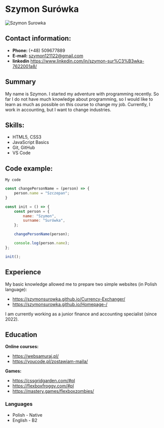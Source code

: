 # Szymon Surówka
![Szymon Surowka](https://ibb.co/k4Bn5XQ)

## Contact information:

- **Phone:** (+48) 509677889
- **E-mail:** szymon121122@gmail.com
- **linkedin** https://www.linkedin.com/in/szymon-sur%C3%B3wka-7622001a8/

## Summary

My name is Szymon. I started my adventure with programming recently. So far I do not have much knowledge about programming, so I would like to learn as much as possible on this course to change my job. Currently, I work in accounting, but I want to change industries.
## Skills:

- HTML5, CSS3
- JavaScript Basics
- Git, GitHub
- VS Code
## Code example:

`My code`

``` javascript
const changePersonName = (person) => {
    person.name = "Szczepan";
}

const init = () => {
    const person = {
        name: "Szymon",
        surname: "Surówka",
    };

    changePersonName(person);

    console.log(person.name);
};

init();
```
## Experience

My basic knowledge allowed me to prepare two simple websites (in Polish language):
- https://szymonsurowka.github.io/Currency-Exchanger/
- https://szymonsurowka.github.io/Homepage-/

I am currently working as a junior finance and accounting specialist (since 2022).

## Education

**Online courses:**
- https://websamuraj.pl/
- https://youcode.pl/zostawiam-maila/

**Games:**
- https://cssgridgarden.com/#pl
- https://flexboxfroggy.com/#pl
- https://mastery.games/flexboxzombies/
### Languages

- Polish - Native
- English - B2